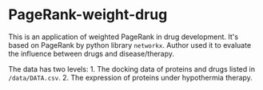 # PageRank-weight-drug

This is an application of weighted PageRank in drug development. It's based on PageRank by python library `networkx`. Author used it to evaluate the influence between drugs and disease/therapy.

The data has two levels: 1. The docking data of proteins and drugs listed in `/data/DATA.csv`. 2. The expression of proteins under hypothermia therapy.
